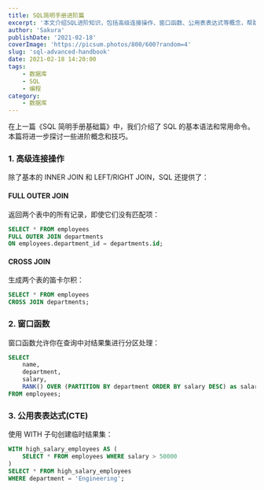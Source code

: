 ```yaml
---
title: SQL简明手册进阶篇
excerpt: '本文介绍SQL进阶知识，包括高级连接操作、窗口函数、公用表表达式等概念，帮助读者提升数据库查询和管理技能。'
author: 'Sakura'
publishDate: '2021-02-18'
coverImage: 'https://picsum.photos/800/600?random=4'
slug: 'sql-advanced-handbook'
date: 2021-02-18 14:20:00
tags:
    - 数据库
    - SQL
    - 编程
category:
    - 数据库
---
```


在上一篇《SQL 简明手册基础篇》中，我们介绍了 SQL 的基本语法和常用命令。本篇将进一步探讨一些进阶概念和技巧。

### 1. 高级连接操作

除了基本的 INNER JOIN 和 LEFT/RIGHT JOIN，SQL 还提供了：

#### FULL OUTER JOIN

返回两个表中的所有记录，即使它们没有匹配项：

```sql
SELECT * FROM employees
FULL OUTER JOIN departments
ON employees.department_id = departments.id;
```

#### CROSS JOIN

生成两个表的笛卡尔积：

```sql
SELECT * FROM employees
CROSS JOIN departments;
```

### 2. 窗口函数

窗口函数允许你在查询中对结果集进行分区处理：

```sql
SELECT
    name,
    department,
    salary,
    RANK() OVER (PARTITION BY department ORDER BY salary DESC) as salary_rank
FROM employees;
```

### 3. 公用表表达式(CTE)

使用 WITH 子句创建临时结果集：

```sql
WITH high_salary_employees AS (
    SELECT * FROM employees WHERE salary > 50000
)
SELECT * FROM high_salary_employees
WHERE department = 'Engineering';
```
